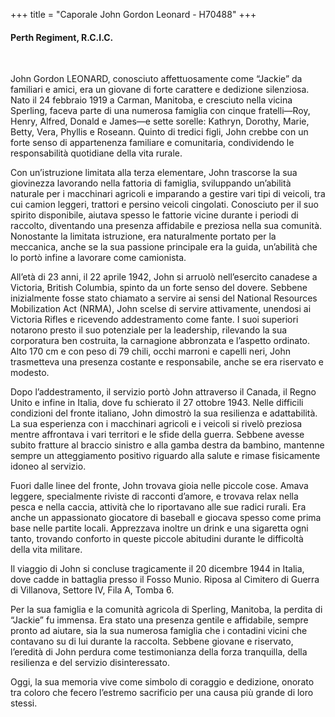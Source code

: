 +++
title = "Caporale John Gordon Leonard - H70488"
+++

#### Perth Regiment, R.C.I.C.
<br>


John Gordon LEONARD, conosciuto affettuosamente come “Jackie” da familiari e amici, era un giovane di forte carattere e dedizione silenziosa. 
Nato il 24 febbraio 1919 a Carman, Manitoba, e cresciuto nella vicina Sperling, faceva parte di una numerosa famiglia con cinque fratelli—Roy, Henry, Alfred, Donald e James—e sette sorelle: Kathryn, Dorothy, Marie, Betty, Vera, Phyllis e Roseann. Quinto di tredici figli, John crebbe con un forte senso di appartenenza familiare e comunitaria, condividendo le responsabilità quotidiane della vita rurale.

Con un’istruzione limitata alla terza elementare, John trascorse la sua giovinezza lavorando nella fattoria di famiglia, sviluppando un’abilità naturale per i macchinari agricoli e imparando a gestire vari tipi di veicoli, tra cui camion leggeri, trattori e persino veicoli cingolati. Conosciuto per il suo spirito disponibile, aiutava spesso le fattorie vicine durante i periodi di raccolto, diventando una presenza affidabile e preziosa nella sua comunità. Nonostante la limitata istruzione, era naturalmente portato per la meccanica, anche se la sua passione principale era la guida, un’abilità che lo portò infine a lavorare come camionista.

All’età di 23 anni, il 22 aprile 1942, John si arruolò nell’esercito canadese a Victoria, British Columbia, spinto da un forte senso del dovere. Sebbene inizialmente fosse stato chiamato a servire ai sensi del National Resources Mobilization Act (NRMA), John scelse di servire attivamente, unendosi ai Victoria Rifles e ricevendo addestramento come fante. I suoi superiori notarono presto il suo potenziale per la leadership, rilevando la sua corporatura ben costruita, la carnagione abbronzata e l’aspetto ordinato. Alto 170 cm e con peso di 79 chili, occhi marroni e capelli neri, John trasmetteva una presenza costante e responsabile, anche se era riservato e modesto.

Dopo l’addestramento, il servizio portò John attraverso il Canada, il Regno Unito e infine in Italia, dove fu schierato il 27 ottobre 1943. Nelle difficili condizioni del fronte italiano, John dimostrò la sua resilienza e adattabilità. La sua esperienza con i macchinari agricoli e i veicoli si rivelò preziosa mentre affrontava i vari territori e le sfide della guerra. Sebbene avesse subito fratture al braccio sinistro e alla gamba destra da bambino, mantenne sempre un atteggiamento positivo riguardo alla salute e rimase fisicamente idoneo al servizio.

Fuori dalle linee del fronte, John trovava gioia nelle piccole cose. Amava leggere, specialmente riviste di racconti d’amore, e trovava relax nella pesca e nella caccia, attività che lo riportavano alle sue radici rurali. Era anche un appassionato giocatore di baseball e giocava spesso come prima base nelle partite locali. Apprezzava inoltre un drink e una sigaretta ogni tanto, trovando conforto in queste piccole abitudini durante le difficoltà della vita militare.

Il viaggio di John si concluse tragicamente il 20 dicembre 1944 in Italia, dove cadde in battaglia presso il Fosso Munio.
Riposa al Cimitero di Guerra di Villanova, Settore IV, Fila A, Tomba 6.

Per la sua famiglia e la comunità agricola di Sperling, Manitoba, la perdita di “Jackie” fu immensa. 
Era stato una presenza gentile e affidabile, sempre pronto ad aiutare, sia la sua numerosa famiglia che i contadini vicini che contavano su di lui durante la raccolta. Sebbene giovane e riservato, l’eredità di John perdura come testimonianza della forza tranquilla, della resilienza e del servizio disinteressato.

Oggi, la sua memoria vive come simbolo di coraggio e dedizione, onorato tra coloro che fecero l’estremo sacrificio per una causa più grande di loro stessi.
